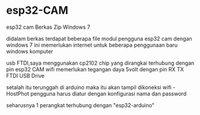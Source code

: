 # esp32-CAM
esp32 cam Berkas Zip Windows 7

didalam berkas terdapat beberapa file modul pengguna esp32 cam dengan windows 7 
ini memerlukan internet untuk beberapa penggunaan baru windows komputer

usb FTDI,saya menggunakan cp2102 chip yang dirangkai terhubung dengan pin esp32 CAM wifi memerlukan tegangan daya 5volt dengan pin RX TX FTDI USB Drive

setalah itu terunggah di arduino maka itu akan tampil dikoneksi wifi - HostPhot pengguna harus diatur dengan konfigurasi nama dan password

seharusnya 1 perangkat terhubung dengan "esp32-arduino"
